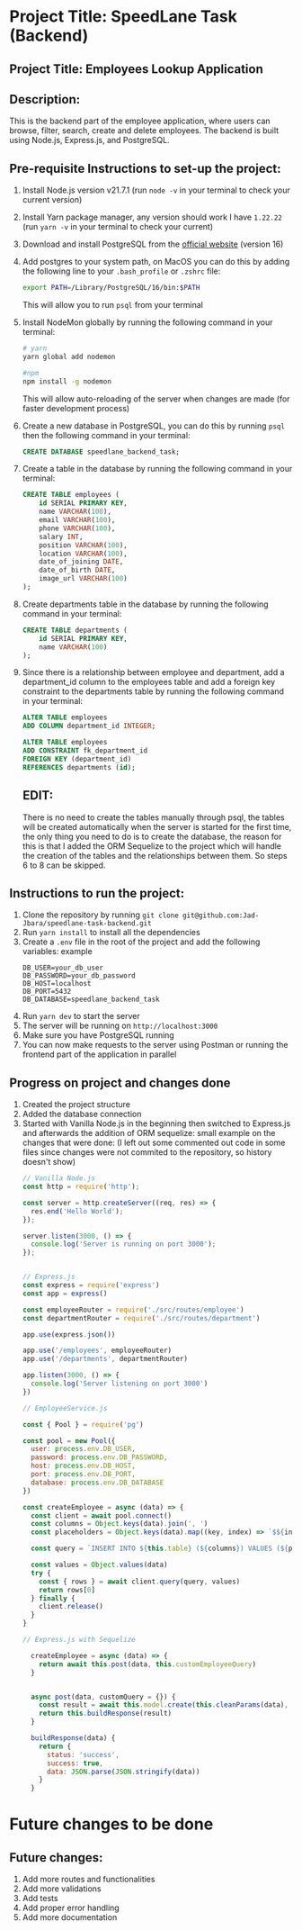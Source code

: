 # Project Title: SpeedLane Task (Backend)
## Project Title: Employees Lookup Application

## Description: 
This is the backend part of the employee application, where users can browse, filter, search, create and delete employees. The backend is built using Node.js, Express.js, and PostgreSQL.

## Pre-requisite Instructions to set-up the project:
1. Install Node.js version v21.7.1 (run `node -v` in your terminal to check your current version)
2. Install Yarn package manager, any version should work I have `1.22.22` (run `yarn -v` in your terminal to check your current)
3. Download and install PostgreSQL from the [official website](https://www.postgresql.org/download/) (version 16)
4. Add postgres to your system path, on MacOS you can do this by adding the following line to your `.bash_profile` or `.zshrc` file:
    ```bash
    export PATH=/Library/PostgreSQL/16/bin:$PATH
    ```
    This will allow you to run `psql` from your terminal
6. Install NodeMon globally by running the following command in your terminal:
    ```bash
    # yarn
    yarn global add nodemon

    #npm 
    npm install -g nodemon
    ```
    This will allow auto-reloading of the server when changes are made (for faster development process)

5. Create a new database in PostgreSQL, you can do this by running `psql` then the following command in your terminal:
    ```sql
    CREATE DATABASE speedlane_backend_task;
    ```

6. Create a table in the database by running the following command in your terminal:
    ```sql
    CREATE TABLE employees (
        id SERIAL PRIMARY KEY,
        name VARCHAR(100),
        email VARCHAR(100),
        phone VARCHAR(100),
        salary INT,
        position VARCHAR(100),
        location VARCHAR(100),
        date_of_joining DATE,
        date_of_birth DATE,
        image_url VARCHAR(100)
    );
    ```

7. Create departments table in the database by running the following command in your terminal:
    ```sql
    CREATE TABLE departments (
        id SERIAL PRIMARY KEY,
        name VARCHAR(100)
    );
    ```

8. Since there is a relationship between employee and department, add a department_id column to the employees table and add a foreign key constraint to the departments table by running the following command in your terminal:
    ```sql
    ALTER TABLE employees
    ADD COLUMN department_id INTEGER;

    ALTER TABLE employees
    ADD CONSTRAINT fk_department_id
    FOREIGN KEY (department_id)
    REFERENCES departments (id);
    ```
    ## EDIT: 
    There is no need to create the tables manually through psql, the tables will be created automatically when the server is started for the first time, the only thing you need to do is to create the database, the reason for this is that I added the ORM Sequelize to the project which will handle the creation of the tables and the relationships between them. So steps 6 to 8 can be skipped. 

## Instructions to run the project:
1. Clone the repository by running `git clone git@github.com:Jad-Jbara/speedlane-task-backend.git`
2. Run `yarn install` to install all the dependencies
3. Create a `.env` file in the root of the project and add the following variables: example
    ```
    DB_USER=your_db_user
    DB_PASSWORD=your_db_password
    DB_HOST=localhost
    DB_PORT=5432
    DB_DATABASE=speedlane_backend_task
    ```
4. Run `yarn dev` to start the server
5. The server will be running on `http://localhost:3000`
6. Make sure you have PostgreSQL running
7. You can now make requests to the server using Postman or running the frontend part of the application in parallel

## Progress on project and changes done
1. Created the project structure
2. Added the database connection
3. Started with Vanilla Node.js in the beginning then switched to Express.js and afterwards the addition of ORM sequelize: small example on the changes that were done: (I left out some commented out code in some files since changes were not commited to the repository, so history doesn't show)
    ```javascript
    // Vanilla Node.js
    const http = require('http');

    const server = http.createServer((req, res) => {
      res.end('Hello World');
    });

    server.listen(3000, () => {
      console.log('Server is running on port 3000');
    });


    // Express.js
    const express = require('express')
    const app = express()

    const employeeRouter = require('./src/routes/employee')
    const departmentRouter = require('./src/routes/department')

    app.use(express.json())

    app.use('/employees', employeeRouter)
    app.use('/departments', departmentRouter)

    app.listen(3000, () => {
      console.log('Server listening on port 3000')
    })

    // EmployeeService.js

    const { Pool } = require('pg')

    const pool = new Pool({
      user: process.env.DB_USER,
      password: process.env.DB_PASSWORD,
      host: process.env.DB_HOST,
      port: process.env.DB_PORT,
      database: process.env.DB_DATABASE
    })

    const createEmployee = async (data) => {
      const client = await pool.connect()
      const columns = Object.keys(data).join(', ')
      const placeholders = Object.keys(data).map((key, index) => `$${index + 1}`).join(', ')

      const query = `INSERT INTO ${this.table} (${columns}) VALUES (${placeholders}) RETURNING *`

      const values = Object.values(data)
      try {
        const { rows } = await client.query(query, values)
        return rows[0]
      } finally {
        client.release()
      }
    }

    // Express.js with Sequelize

      createEmployee = async (data) => {
        return await this.post(data, this.customEmployeeQuery)
      }


      async post(data, customQuery = {}) {
        const result = await this.model.create(this.cleanParams(data), customQuery)
        return this.buildResponse(result)
      }

      buildResponse(data) {
        return {
          status: 'success',
          success: true,
          data: JSON.parse(JSON.stringify(data))
        }
      }

    ```

# Future changes to be done
## Future changes:
1. Add more routes and functionalities
2. Add more validations
3. Add tests
4. Add proper error handling
5. Add more documentation
